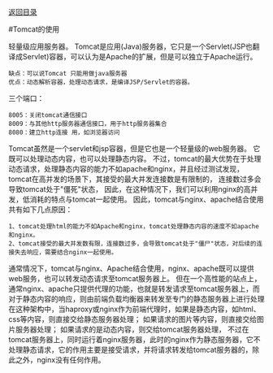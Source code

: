 <p>
    <a href="#" onclick="refreshContent('service')">返回目录</a>
</p>

#Tomcat的使用

轻量级应用服务器。
Tomcat是应用(Java)服务器，它只是一个Servlet(JSP也翻译成Servlet)容器，可以认为是Apache的扩展，但是可以独立于Apache运行。

    缺点：可以说Tomcat 只能用做java服务器
    优点：动态解析容器，处理动态请求，是编译JSP/Servlet的容器。

三个端口：

    8005：关闭tomcat通信接口
    8009：与其他http服务器通信接口，用于http服务器集合
    8080：建立http连接 用，如浏览器访问

Tomcat虽然是一个servlet和jsp容器，但是它也是一个轻量级的web服务器。
它既可以处理动态内容，也可以处理静态内容。
不过，tomcat的最大优势在于处理动态请求，处理静态内容的能力不如apache和nginx，并且经过测试发现，tomcat在高并发的场景下，其接受的最大并发连接数是有限制的，
连接数过多会导致tomcat处于"僵死"状态，
因此，在这种情况下，我们可以利用nginx的高并发，低消耗的特点与tomcat一起使用。
因此，tomcat与nginx、apache结合使用共有如下几点原因：

    1、tomcat处理html的能力不如Apache和nginx，tomcat处理静态内容的速度不如apache和nginx。
    2、tomcat接受的最大并发数有限，连接数过多，会导致tomcat处于"僵尸"状态，对后续的连接失去响应，需要结合nginx一起使用。

通常情况下，tomcat与nginx、Apache结合使用，nginx、apache既可以提供web服务，也可以转发动态请求至tomcat服务器上。
但在一个高性能的站点上，通常nginx、apache只提供代理的功能，也就是转发请求至tomcat服务器上，而对于静态内容的响应，则由前端负载均衡器来转发至专门的静态服务器上进行处理
在这种架构中，当haproxy或nginx作为前端代理时，如果是静态内容，如html、css等内容，则直接交给静态服务器处理；
如果请求的图片等内容，则直接交给图片服务器处理；
如果请求的是动态内容，则交给tomcat服务器处理，
不过在tomcat服务器上，同时运行着nginx服务器，此时的nginx作为静态服务器，它不处理静态请求，它的作用主要是接受请求，并将请求转发给tomcat服务器的，除此之外，nginx没有任何作用。


